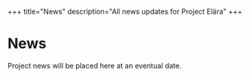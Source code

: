 +++
title="News"
description="All news updates for Project Elära"
+++

# News

Project news will be placed here at an eventual date.
